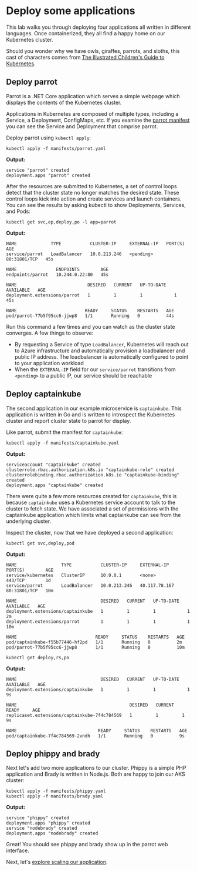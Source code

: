 # Deploy some applications

This lab walks you through deploying four applications all written in different languages. Once containerized, they all find a happy home on our Kubernetes cluster.

Should you wonder why we have owls, giraffes, parrots, and sloths, this cast of characters comes from [The Illustrated Children's Guide to Kubernetes](https://www.youtube.com/watch?v=4ht22ReBjno). 


## Deploy parrot

Parrot is a .NET Core application which serves a simple webpage which displays the contents of the Kubernetes cluster.

Applications in Kubernetes are composed of multiple types, including a Service, a Deployment, ConfigMaps, etc. If you examine the [parrot manifest](../manifests/parrot.yaml) you can see the Service and Deployment that comprise parrot.

Deploy parrot using `kubectl apply`:

```console
kubectl apply -f manifests/parrot.yaml
```

**Output:**
```console
service "parrot" created
deployment.apps "parrot" created
```

After the resources are submitted to Kubernetes, a set of control loops detect that the cluster state no longer matches the desired state. These control loops kick into action and create services and launch containers. You can see the results by asking kubectl to show Deployments, Services, and Pods:

```console
kubectl get svc,ep,deploy,po -l app=parrot
```

**Output:**
```
NAME             TYPE           CLUSTER-IP     EXTERNAL-IP   PORT(S)        AGE
service/parrot   LoadBalancer   10.0.213.246   <pending>     80:31801/TCP   45s

NAME               ENDPOINTS        AGE
endpoints/parrot   10.244.0.22:80   45s

NAME                           DESIRED   CURRENT   UP-TO-DATE   AVAILABLE   AGE
deployment.extensions/parrot   1         1         1            1           45s

NAME                          READY     STATUS    RESTARTS   AGE
pod/parrot-77b5f95cc6-jjwp8   1/1       Running   0          44s
```

Run this command a few times and you can watch as the cluster state converges. A few things to observe:

* By requesting a Service of type `LoadBalancer`, Kubernetes will reach out to Azure infrastructure and automatically provision a loadbalancer and public IP address. The loadbalancer is automatically configured to point to your application workload
* When the `EXTERNAL-IP` field for our `service/parrot` transitions from `<pending>` to a public IP, our service should be reachable

## Deploy captainkube

The second application in our example microservice is `captainkube`. This application is written in Go and is written to introspect the Kubernetes cluster and report cluster state to parrot for display.

Like parrot, submit the manifest for `captainkube`:

```console
kubectl apply -f manifests/captainkube.yaml
```

**Output:**
```
serviceaccount "captainkube" created
clusterrole.rbac.authorization.k8s.io "captainkube-role" created
clusterrolebinding.rbac.authorization.k8s.io "captainkube-binding" created
deployment.apps "captainkube" created
```

There were quite a few more resources created for `captainkube`, this is because `captainkube` uses a Kubernetes service account to talk to the cluster to fetch state. We have associated a set of permissions with the captainkube application which limits what captainkube can see from the underlying cluster.

Inspect the cluster, now that we have deployed a second application:

```console
kubectl get svc,deploy,pod
```

**Output:**
```console
NAME                 TYPE           CLUSTER-IP     EXTERNAL-IP     PORT(S)        AGE
service/kubernetes   ClusterIP      10.0.0.1       <none>          443/TCP        1d
service/parrot       LoadBalancer   10.0.213.246   40.117.78.167   80:31801/TCP   10m

NAME                                DESIRED   CURRENT   UP-TO-DATE   AVAILABLE   AGE
deployment.extensions/captainkube   1         1         1            1           2m
deployment.extensions/parrot        1         1         1            1           10m

NAME                              READY     STATUS    RESTARTS   AGE
pod/captainkube-f55b77446-hf2pd   1/1       Running   0          2m
pod/parrot-77b5f95cc6-jjwp8       1/1       Running   0          10m
```

```console
kubectl get deploy,rs,po
```

**Output:**
```
NAME                                DESIRED   CURRENT   UP-TO-DATE   AVAILABLE   AGE
deployment.extensions/captainkube   1         1         1            1           9s

NAME                                           DESIRED   CURRENT   READY     AGE
replicaset.extensions/captainkube-7f4c784569   1         1         1         9s

NAME                               READY     STATUS    RESTARTS   AGE
pod/captainkube-7f4c784569-2vndh   1/1       Running   0          9s
```

## Deploy phippy and brady

Next let's add two more applications to our cluster. Phippy is a simple PHP application and Brady is written in Node.js. Both are happy to join our AKS cluster:

```console
kubectl apply -f manifests/phippy.yaml
kubectl apply -f manifests/brady.yaml
```

**Output:**
```
service "phippy" created
deployment.apps "phippy" created
service "nodebrady" created
deployment.apps "nodebrady" created
```

Great! You should see phippy and brady show up in the parrot web interface.

Next, let's [explore scaling our application](./03-scale-apps.md).